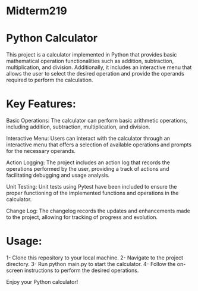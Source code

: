 # Midterm219
# Python Calculator

This project is a calculator implemented in Python that provides basic mathematical operation functionalities such as addition, subtraction, multiplication, and division. Additionally, it includes an interactive menu that allows the user to select the desired operation and provide the operands required to perform the calculation.

# Key Features:
Basic Operations: The calculator can perform basic arithmetic operations, including addition, subtraction, multiplication, and division.

Interactive Menu: Users can interact with the calculator through an interactive menu that offers a selection of available operations and prompts for the necessary operands.

Action Logging: The project includes an action log that records the operations performed by the user, providing a track of actions and facilitating debugging and usage analysis.

Unit Testing: Unit tests using Pytest have been included to ensure the proper functioning of the implemented functions and operations in the calculator.

Change Log: The changelog records the updates and enhancements made to the project, allowing for tracking of progress and evolution.

# Usage:
1- Clone this repository to your local machine.
2- Navigate to the project directory.
3- Run python main.py to start the calculator.
4- Follow the on-screen instructions to perform the desired operations.

Enjoy your Python calculator!